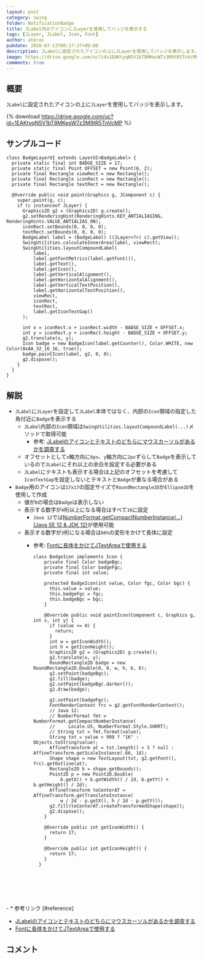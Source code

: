 ```yaml
---
layout: post
category: swing
folder: NotificationBadge
title: JLabel内のアイコンにJLayerを使用してバッジを表示する
tags: [JLayer, JLabel, Icon, Font]
author: aterai
pubdate: 2020-07-13T00:17:27+09:00
description: JLabelに設定されたアイコンの上にJLayerを使用してバッジを表示します。
image: https://drive.google.com/uc?id=1EAKtyqN5V1bT8MKesW7z3M9tR5TnVcMP
comments: true
---
```

## 概要
`JLabel`に設定されたアイコンの上に`JLayer`を使用してバッジを表示します。

{% download https://drive.google.com/uc?id=1EAKtyqN5V1bT8MKesW7z3M9tR5TnVcMP %}

## サンプルコード
<pre class="prettyprint"><code>class BadgeLayerUI extends LayerUI&lt;BadgeLabel&gt; {
  private static final int BADGE_SIZE = 17;
  private static final Point OFFSET = new Point(6, 2);
  private final Rectangle viewRect = new Rectangle();
  private final Rectangle iconRect = new Rectangle();
  private final Rectangle textRect = new Rectangle();

  @Override public void paint(Graphics g, JComponent c) {
    super.paint(g, c);
    if (c instanceof JLayer) {
      Graphics2D g2 = (Graphics2D) g.create();
      g2.setRenderingHint(RenderingHints.KEY_ANTIALIASING, RenderingHints.VALUE_ANTIALIAS_ON);
      iconRect.setBounds(0, 0, 0, 0);
      textRect.setBounds(0, 0, 0, 0);
      BadgeLabel label = (BadgeLabel) ((JLayer&lt;?&gt;) c).getView();
      SwingUtilities.calculateInnerArea(label, viewRect);
      SwingUtilities.layoutCompoundLabel(
          label,
          label.getFontMetrics(label.getFont()),
          label.getText(),
          label.getIcon(),
          label.getVerticalAlignment(),
          label.getHorizontalAlignment(),
          label.getVerticalTextPosition(),
          label.getHorizontalTextPosition(),
          viewRect,
          iconRect,
          textRect,
          label.getIconTextGap()
      );

      int x = iconRect.x + iconRect.width - BADGE_SIZE + OFFSET.x;
      int y = iconRect.y + iconRect.height - BADGE_SIZE + OFFSET.y;
      g2.translate(x, y);
      Icon badge = new BadgeIcon(label.getCounter(), Color.WHITE, new Color(0xAA_32_16_16, true));
      badge.paintIcon(label, g2, 0, 0);
      g2.dispose();
    }
  }
}
</code></pre>

## 解説
- `JLabel`に`JLayer`を設定して`JLabel`本体ではなく、内部の`Icon`領域の指定した角付近に`Badge`を表示する
    - `JLabel`内部の`Icon`領域は`SwingUtilities.layoutCompoundLabel(...)`メソッドで取得可能
        - 参考: [JLabelのアイコンとテキストのどちらにマウスカーソルがあるかを調査する](https://ateraimemo.com/Swing/LayoutCompoundLabel.html)
    - オフセットとして`x`軸方向に`6px`、`y`軸方向に`2px`ずらして`Badge`を表示しているので`JLabel`にそれ以上の余白を設定する必要がある
    - `JLabel`にテキストも表示する場合は上記のオフセットを考慮して`IconTextGap`を設定しないとテキストと`Badge`が重なる場合がある
- `Badge`用のアイコンは`17x17`の固定サイズで`RoundRectangle2D`か`Ellipse2D`を使用して作成
    - 値が`0`の場合は`Badge`は表示しない
    - 表示する数字が`4`桁以上になる場合はすべて`1K`に設定
        - `Java 12`では[NumberFormat.getCompactNumberInstance(...) (Java SE 12 & JDK 12)](https://docs.oracle.com/javase/jp/12/docs/api/java.base/java/text/NumberFormat.html#getCompactNumberInstance%28java.util.Locale,java.text.NumberFormat.Style%29)が使用可能
    - 表示する数字が`3`桁になる場合は`66%`の変形をかけて長体に設定
        - 参考: [Fontに長体をかけてJTextAreaで使用する](https://ateraimemo.com/Swing/CondensedFontLabel.html)
            
            <pre class="prettyprint"><code>class BadgeIcon implements Icon {
              private final Color badgeBgc;
              private final Color badgeFgc;
              private final int value;
            
              protected BadgeIcon(int value, Color fgc, Color bgc) {
                this.value = value;
                this.badgeFgc = fgc;
                this.badgeBgc = bgc;
              }
            
              @Override public void paintIcon(Component c, Graphics g, int x, int y) {
                if (value &lt;= 0) {
                  return;
                }
                int w = getIconWidth();
                int h = getIconHeight();
                Graphics2D g2 = (Graphics2D) g.create();
                g2.translate(x, y);
                RoundRectangle2D badge = new RoundRectangle2D.Double(0, 0, w, h, 6, 6);
                g2.setPaint(badgeBgc);
                g2.fill(badge);
                g2.setPaint(badgeBgc.darker());
                g2.draw(badge);
            
                g2.setPaint(badgeFgc);
                FontRenderContext frc = g2.getFontRenderContext();
                // Java 12:
                // NumberFormat fmt = NumberFormat.getCompactNumberInstance(
                //     Locale.US, NumberFormat.Style.SHORT);
                // String txt = fmt.format(value);
                String txt = value &gt; 999 ? "1K" : Objects.toString(value);
                AffineTransform at = txt.length() &lt; 3 ? null : AffineTransform.getScaleInstance(.66, 1d);
                Shape shape = new TextLayout(txt, g2.getFont(), frc).getOutline(at);
                Rectangle2D b = shape.getBounds();
                Point2D p = new Point2D.Double(
                    b.getX() + b.getWidth() / 2d, b.getY() + b.getHeight() / 2d);
                AffineTransform toCenterAT = AffineTransform.getTranslateInstance(
                    w / 2d - p.getX(), h / 2d - p.getY());
                g2.fill(toCenterAT.createTransformedShape(shape));
                g2.dispose();
              }
            
              @Override public int getIconWidth() {
                return 17;
              }
            
              @Override public int getIconHeight() {
                return 17;
              }
            }
</code></pre>
        - * 参考リンク [#reference]
- [JLabelのアイコンとテキストのどちらにマウスカーソルがあるかを調査する](https://ateraimemo.com/Swing/LayoutCompoundLabel.html)
- [Fontに長体をかけてJTextAreaで使用する](https://ateraimemo.com/Swing/CondensedFontLabel.html)

<!-- dummy comment line for breaking list -->

## コメント
